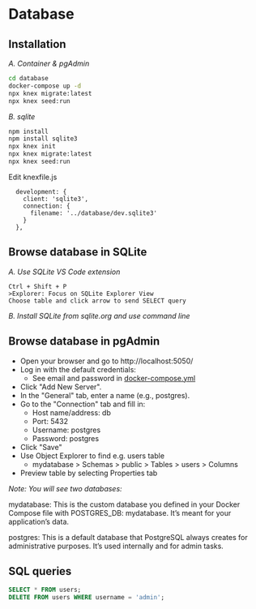 # Database

## Installation
*A. Container & pgAdmin*  
```bash
cd database
docker-compose up -d
npx knex migrate:latest
npx knex seed:run
```

*B. sqlite*
```bash
npm install
npm install sqlite3
npx knex init
npx knex migrate:latest
npx knex seed:run
```
Edit knexfile.js
```
  development: {
    client: 'sqlite3',
    connection: {
      filename: '../database/dev.sqlite3'
    }
  },
```

## Browse database in SQLite
*A. Use SQLite VS Code extension*
```
Ctrl + Shift + P  
>Explorer: Focus on SQLite Explorer View  
Choose table and click arrow to send SELECT query  
```
*B. Install SQLite from sqlite.org and use command line*

## Browse database in pgAdmin
- Open your browser and go to http://localhost:5050/
- Log in with the default credentials:
  - See email and password in [docker-compose.yml](docker-compose.yml)
- Click "Add New Server".
- In the "General" tab, enter a name (e.g., postgres).
- Go to the "Connection" tab and fill in:
  - Host name/address: db
  - Port: 5432
  - Username: postgres
  - Password: postgres
- Click "Save"
- Use Object Explorer to find e.g. users table  
  - mydatabase > Schemas > public > Tables > users > Columns  
- Preview table by selecting Properties tab

*Note: You will see two databases:*

mydatabase: This is the custom database you defined in your Docker Compose file with POSTGRES_DB: mydatabase. It’s meant for your application’s data.

postgres: This is a default database that PostgreSQL always creates for administrative purposes. It’s used internally and for admin tasks.

## SQL queries
```sql
SELECT * FROM users;
DELETE FROM users WHERE username = 'admin'; 
```
